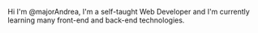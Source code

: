Hi I'm @majorAndrea, I'm a self-taught Web Developer and I'm currently learning many front-end and back-end technologies.

